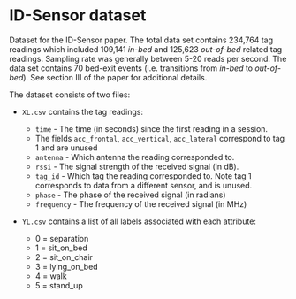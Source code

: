 # ID-Sensor dataset

Dataset for the ID-Sensor paper. The total data set contains 234,764 tag readings which included 109,141 _in-bed_ and 125,623 _out-of-bed_ related tag readings. Sampling rate was generally between 5-20 reads per second. The data set contains 70 bed-exit events (i.e. transitions from _in-bed_ to _out-of-bed_). See section III of the paper for additional details.

The dataset consists of two files:

* `XL.csv` contains the tag readings:
    - `time` - The time (in seconds) since the first reading in a session.
    - The fields `acc_frontal`, `acc_vertical`, `acc_lateral` correspond to tag 1 and are unused
    - `antenna` - Which antenna the reading corresponded to.
    - `rssi` - The signal strength of the received signal (in dB).
    - `tag_id` - Which tag the reading corresponded to. Note tag 1 corresponds to data from a different sensor, and is unused.
    - `phase` - The phase of the received signal (in radians)
    - `frequency` - The frequency of the received signal (in MHz)

* `YL.csv` contains a list of all labels associated with each attribute:
    - 0 = separation
    - 1 = sit_on_bed
    - 2 = sit_on_chair
    - 3 = lying_on_bed
    - 4 = walk
    - 5 = stand_up